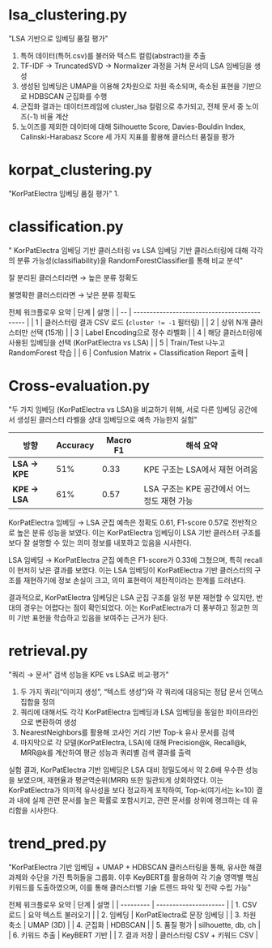 # lsa_clustering.py
"LSA 기반으로 임베딩 품질 평가"
1. 특허 데이터(특허.csv)를 불러와 텍스트 컬럼(abstract)을 추출
2. TF-IDF → TruncatedSVD → Normalizer 과정을 거쳐 문서의 LSA 임베딩을 생성
3. 생성된 임베딩은 UMAP을 이용해 2차원으로 차원 축소되며, 축소된 표현을 기반으로 HDBSCAN 군집화를 수행
4. 군집화 결과는 데이터프레임에 cluster_lsa 컬럼으로 추가되고, 전체 문서 중 노이즈(-1) 비율 계산
5. 노이즈를 제외한 데이터에 대해 Silhouette Score, Davies-Bouldin Index, Calinski-Harabasz Score 세 가지 지표를 활용해 클러스터 품질을 평가

# korpat_clustering.py
"KorPatElectra 임베딩 품질 평가"
1. 


# classification.py
" KorPatElectra 임베딩 기반 클러스터링 vs LSA 임베딩 기반 클러스터링에 대해 각각의 분류 가능성(classifiability)을 RandomForestClassifier를 통해 비교 분석"

잘 분리된 클러스터라면 → 높은 분류 정확도

불명확한 클러스터라면 → 낮은 분류 정확도

전체 워크플로우 요약
| 단계 | 설명                                           |
| -- | -------------------------------------------- |
| 1  | 클러스터링 결과 CSV 로드 (`cluster != -1` 필터링)        |
| 2  | 상위 N개 클러스터만 선택 (15개)                         |
| 3  | Label Encoding으로 정수 라벨화                      |
| 4  | 해당 클러스터링에 사용된 임베딩을 선택 (KorPatElectra vs LSA) |
| 5  | Train/Test 나누고 RandomForest 학습               |
| 6  | Confusion Matrix + Classification Report 출력  |

# Cross-evaluation.py
"두 가지 임베딩 (KorPatElectra vs LSA)을 비교하기 위해,
서로 다른 임베딩 공간에서 생성된 클러스터 라벨을 상대 임베딩으로 예측 가능한지 실험"

| 방향            | Accuracy | Macro F1 | 해석 요약                        |
| ------------- | -------- | -------- | ---------------------------- |
| **LSA → KPE** | 51%      | 0.33     | KPE 구조는 LSA에서 재현 어려움         |
| **KPE → LSA** | 61%      | 0.57     | LSA 구조는 KPE 공간에서 어느 정도 재현 가능 |

KorPatElectra 임베딩 → LSA 군집 예측은 정확도 0.61, F1-score 0.57로 전반적으로 높은 분류 성능을 보였다. 이는 KorPatElectra 임베딩이 LSA 기반 클러스터 구조를 보다 잘 설명할 수 있는 의미 정보를 내포하고 있음을 시사한다.

LSA 임베딩 → KorPatElectra 군집 예측은 F1-score가 0.33에 그쳤으며, 특히 recall이 현저히 낮은 결과를 보였다. 이는 LSA 임베딩이 KorPatElectra 기반 클러스터의 구조를 재현하기에 정보 손실이 크고, 의미 표현력이 제한적이라는 한계를 드러낸다.

결과적으로, KorPatElectra 임베딩은 LSA 군집 구조를 일정 부분 재현할 수 있지만, 반대의 경우는 어렵다는 점이 확인되었다. 이는 KorPatElectra가 더 풍부하고 정교한 의미 기반 표현을 학습하고 있음을 보여주는 근거가 된다.

# retrieval.py
"쿼리 → 문서” 검색 성능을 KPE vs LSA로 비교·평가"
1. 두 가지 쿼리(“이미지 생성”, “텍스트 생성”)와 각 쿼리에 대응되는 정답 문서 인덱스 집합을 정의
2. 쿼리에 대해서도 각각 KorPatElectra 임베딩과 LSA 임베딩을 동일한 파이프라인으로 변환하여 생성
3. NearestNeighbors를 활용해 코사인 거리 기반 Top-k 유사 문서를 검색
4. 마지막으로 각 모델(KorPatElectra, LSA)에 대해 Precision@k, Recall@k, MRR@k를 계산하여 평균 성능과 쿼리별 검색 결과를 출력

실험 결과, KorPatElectra 기반 임베딩은 LSA 대비 정밀도에서 약 2.6배 우수한 성능을 보였으며, 재현율과 평균역순위(MRR) 또한 일관되게 상회하였다. 이는 KorPatElectra가 의미적 유사성을 보다 정교하게 포착하여, Top-k(여기서는 k=10) 결과 내에 실제 관련 문서를 높은 확률로 포함시키고, 관련 문서를 상위에 랭크하는 데 유리함을 시사한다.


# trend_pred.py
"KorPatElectra 기반 임베딩 + UMAP + HDBSCAN 클러스터링을 통해, 유사한 해결 과제와 수단을 가진 특허들을 그룹화. 이후 KeyBERT를 활용하여 각 기술 영역별 핵심 키워드를 도출하였으며, 이를 통해 클러스터별 기술 트렌드 파악 및 전략 수립 가능"

전체 워크플로우 요약
| 단계        | 설명                    |
| --------- | --------------------- |
| 1. CSV 로드 | 요약 텍스트 불러오기           |
| 2. 임베딩    | KorPatElectra로 문장 임베딩 |
| 3. 차원 축소  | UMAP (3D)             |
| 4. 군집화    | HDBSCAN               |
| 5. 품질 평가  | silhouette, db, ch    |
| 6. 키워드 추출 | KeyBERT 기반            |
| 7. 결과 저장  | 클러스터링 CSV + 키워드 CSV   |
